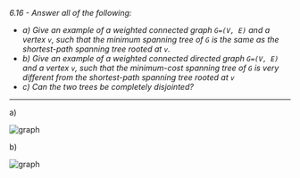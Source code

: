 *6.16 - Answer all of the following:*
- *a) Give an example of a weighted connected graph `G=(V, E)` and a vertex `v`, such that the minimum spanning tree of `G` is the same as the shortest-path spanning tree rooted at `v`.*
- *b) Give an example of a weighted connected directed graph `G=(V, E)` and a vertex `v`, such that the minimum-cost spanning tree of `G` is very different from the shortest-path spanning tree rooted at `v`*
- *c) Can the two trees be completely disjointed?*
***
a)

![graph](https://github.com/jonathantorres/adm/blob/master/ch6/img/16_a.jpg)

b)

![graph](https://github.com/jonathantorres/adm/blob/master/ch6/img/16_b.jpg)
